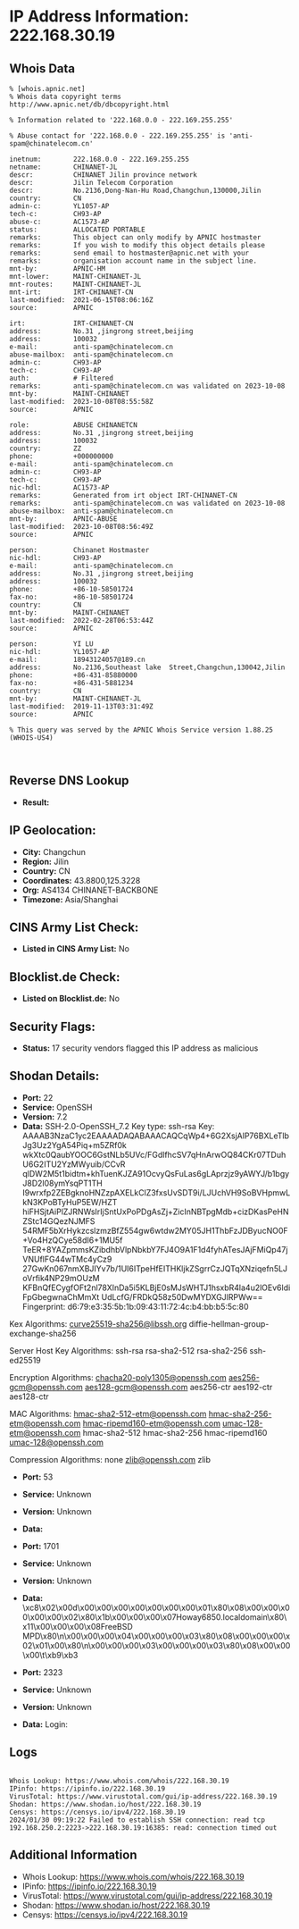 # IP Address Information: 222.168.30.19

## Whois Data
```
% [whois.apnic.net]
% Whois data copyright terms    http://www.apnic.net/db/dbcopyright.html

% Information related to '222.168.0.0 - 222.169.255.255'

% Abuse contact for '222.168.0.0 - 222.169.255.255' is 'anti-spam@chinatelecom.cn'

inetnum:        222.168.0.0 - 222.169.255.255
netname:        CHINANET-JL
descr:          CHINANET Jilin province network
descr:          Jilin Telecom Corporation
descr:          No.2136,Dong-Nan-Hu Road,Changchun,130000,Jilin
country:        CN
admin-c:        YL1057-AP
tech-c:         CH93-AP
abuse-c:        AC1573-AP
status:         ALLOCATED PORTABLE
remarks:        This object can only modify by APNIC hostmaster
remarks:        If you wish to modify this object details please
remarks:        send email to hostmaster@apnic.net with your
remarks:        organisation account name in the subject line.
mnt-by:         APNIC-HM
mnt-lower:      MAINT-CHINANET-JL
mnt-routes:     MAINT-CHINANET-JL
mnt-irt:        IRT-CHINANET-CN
last-modified:  2021-06-15T08:06:16Z
source:         APNIC

irt:            IRT-CHINANET-CN
address:        No.31 ,jingrong street,beijing
address:        100032
e-mail:         anti-spam@chinatelecom.cn
abuse-mailbox:  anti-spam@chinatelecom.cn
admin-c:        CH93-AP
tech-c:         CH93-AP
auth:           # Filtered
remarks:        anti-spam@chinatelecom.cn was validated on 2023-10-08
mnt-by:         MAINT-CHINANET
last-modified:  2023-10-08T08:55:58Z
source:         APNIC

role:           ABUSE CHINANETCN
address:        No.31 ,jingrong street,beijing
address:        100032
country:        ZZ
phone:          +000000000
e-mail:         anti-spam@chinatelecom.cn
admin-c:        CH93-AP
tech-c:         CH93-AP
nic-hdl:        AC1573-AP
remarks:        Generated from irt object IRT-CHINANET-CN
remarks:        anti-spam@chinatelecom.cn was validated on 2023-10-08
abuse-mailbox:  anti-spam@chinatelecom.cn
mnt-by:         APNIC-ABUSE
last-modified:  2023-10-08T08:56:49Z
source:         APNIC

person:         Chinanet Hostmaster
nic-hdl:        CH93-AP
e-mail:         anti-spam@chinatelecom.cn
address:        No.31 ,jingrong street,beijing
address:        100032
phone:          +86-10-58501724
fax-no:         +86-10-58501724
country:        CN
mnt-by:         MAINT-CHINANET
last-modified:  2022-02-28T06:53:44Z
source:         APNIC

person:         YI LU
nic-hdl:        YL1057-AP
e-mail:         18943124057@189.cn
address:        No.2136,Southeast lake  Street,Changchun,130042,Jilin
phone:          +86-431-85880000
fax-no:         +86-431-5881234
country:        CN
mnt-by:         MAINT-CHINANET-JL
last-modified:  2019-11-13T03:31:49Z
source:         APNIC

% This query was served by the APNIC Whois Service version 1.88.25 (WHOIS-US4)



```
## Reverse DNS Lookup
- **Result:** 

## IP Geolocation:
- **City:** Changchun
- **Region:** Jilin
- **Country:** CN
- **Coordinates:** 43.8800,125.3228
- **Org:** AS4134 CHINANET-BACKBONE
- **Timezone:** Asia/Shanghai

## CINS Army List Check:
- **Listed in CINS Army List:** 
No

## Blocklist.de Check:
- **Listed on Blocklist.de:** 
No

## Security Flags:
- **Status:** 17 security vendors flagged this IP address as malicious

## Shodan Details:
- **Port:** 22
- **Service:** OpenSSH
- **Version:** 7.2
- **Data:** SSH-2.0-OpenSSH_7.2
Key type: ssh-rsa
Key: AAAAB3NzaC1yc2EAAAADAQABAAACAQCqWp4+6G2XsjAlP76BXLeTlbJg3Uz2YgA54Piq+m5ZRf0k
wkXtc0QaubYOOC6GstNLb5UVc/FGdlfhcSV7qHnArwOQ84CKr07TDuhU6G2ITU2YzMWyuib/CCvR
qlDW2M5t1bidtm+khTuenKJZA91OcvyQsFuLas6gLAprzjz9yAWYJ/b1bgyJ8D2l08ymYsqPT1TH
I9wrxfp2ZEBgknoHNZzpAXELkClZ3fxsUvSDT9i/LJUchVH9SoBVHpmwLkN3KPoBTyHuP5EW/HZT
hiFHSjtAiPlZJRNWsIrIjSntUxPoPDgAsZj+ZicInNBTpgMdb+cizDKasPeHNZStc14GQezNJMFS
54RMF5bXrHykzcslzmzBfZ554gw6wtdw2MY05JH1ThbFzJDByucNO0F+Vo4HzQCye58dI6+1MU5f
TeER+8YAZpmmsKZibdhbVlpNbkbY7FJ4O9A1F1d4fyhATesJAjFMiQp47jVNUflFG44wTMc4yCz9
27GwKn067nmXBJIYv7b/1UI6ITpeHfEITHKljkZSgrrCzJQTqXNziqefn5LJoVrfik4NP29mOUzM
KFBnQfECygfOFt2nl78XInDa5i5KLBjE0sMJsWHTJ1hsxbR4la4u2lOEv6ldiFpGbegwnaChMmXt
UdLcfG/FRDkQ58z50DwMYDXGJlRPWw==
Fingerprint: d6:79:e3:35:5b:1b:09:43:11:72:4c:b4:bb:b5:5c:80

Kex Algorithms:
	curve25519-sha256@libssh.org
	diffie-hellman-group-exchange-sha256

Server Host Key Algorithms:
	ssh-rsa
	rsa-sha2-512
	rsa-sha2-256
	ssh-ed25519

Encryption Algorithms:
	chacha20-poly1305@openssh.com
	aes256-gcm@openssh.com
	aes128-gcm@openssh.com
	aes256-ctr
	aes192-ctr
	aes128-ctr

MAC Algorithms:
	hmac-sha2-512-etm@openssh.com
	hmac-sha2-256-etm@openssh.com
	hmac-ripemd160-etm@openssh.com
	umac-128-etm@openssh.com
	hmac-sha2-512
	hmac-sha2-256
	hmac-ripemd160
	umac-128@openssh.com

Compression Algorithms:
	none
	zlib@openssh.com
	zlib


- **Port:** 53
- **Service:** Unknown
- **Version:** Unknown
- **Data:** 

- **Port:** 1701
- **Service:** Unknown
- **Version:** Unknown
- **Data:** \xc8\x02\x00d\x00\x00\x00\x00\x00\x00\x00\x01\x80\x08\x00\x00\x00\x00\x00\x02\x80\x1b\x00\x00\x00\x07Howay6850.localdomain\x80\x11\x00\x00\x00\x08FreeBSD MPD\x80\n\x00\x00\x00\x04\x00\x00\x00\x03\x80\x08\x00\x00\x00\x02\x01\x00\x80\n\x00\x00\x00\x03\x00\x00\x00\x03\x80\x08\x00\x00\x00\t\xb9\xb3

- **Port:** 2323
- **Service:** Unknown
- **Version:** Unknown
- **Data:** Login: 

## Logs
```

Whois Lookup: https://www.whois.com/whois/222.168.30.19
IPinfo: https://ipinfo.io/222.168.30.19
VirusTotal: https://www.virustotal.com/gui/ip-address/222.168.30.19
Shodan: https://www.shodan.io/host/222.168.30.19
Censys: https://censys.io/ipv4/222.168.30.19
2024/01/30 09:19:22 Failed to establish SSH connection: read tcp 192.168.250.2:2223->222.168.30.19:16385: read: connection timed out

```
## Additional Information
- Whois Lookup: https://www.whois.com/whois/222.168.30.19
- IPinfo: https://ipinfo.io/222.168.30.19
- VirusTotal: https://www.virustotal.com/gui/ip-address/222.168.30.19
- Shodan: https://www.shodan.io/host/222.168.30.19
- Censys: https://censys.io/ipv4/222.168.30.19

